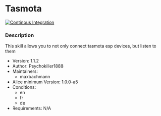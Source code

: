 # Tasmota

[![Continous Integration](https://gitlab.com/project-alice-assistant/skills/skill_Tasmota/badges/master/pipeline.svg)](https://gitlab.com/project-alice-assistant/skills/skill_Tasmota/pipelines/latest)

### Description
This skill allows you to not only connect tasmota esp devices, but listen to them

- Version: 1.1.2
- Author: Psychokiller1888
- Maintainers:
  - maxbachmann
- Alice minimum Version: 1.0.0-a5
- Conditions:
  - en
  - fr
  - de
- Requirements: N/A
